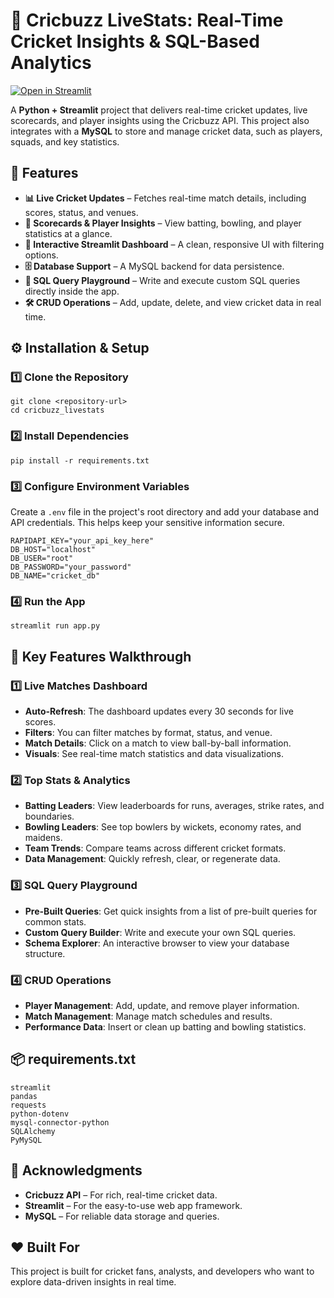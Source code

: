 # 🏏 Cricbuzz LiveStats: Real-Time Cricket Insights & SQL-Based Analytics


[![Open in Streamlit](https://static.streamlit.io/badges/streamlit_badge_black_white.svg)](https://cricbuzzlivestats-app.streamlit.app/)

A **Python + Streamlit** project that delivers real-time cricket updates, live scorecards, and player insights using the Cricbuzz API. This project also integrates with a **MySQL** to store and manage cricket data, such as players, squads, and key statistics.

## 🚀 Features
* **📊 Live Cricket Updates** – Fetches real-time match details, including scores, status, and venues.
* **📝 Scorecards & Player Insights** – View batting, bowling, and player statistics at a glance.
* **🎯 Interactive Streamlit Dashboard** – A clean, responsive UI with filtering options.
* **🗄️ Database Support** – A MySQL backend for data persistence.
* **🔎 SQL Query Playground** – Write and execute custom SQL queries directly inside the app.
* **🛠 CRUD Operations** – Add, update, delete, and view cricket data in real time.

## ⚙️ Installation & Setup
### 1️⃣ Clone the Repository

```
git clone <repository-url>
cd cricbuzz_livestats
```

### 2️⃣ Install Dependencies

```
pip install -r requirements.txt
```

### 3️⃣ Configure Environment Variables
Create a `.env` file in the project's root directory and add your database and API credentials. This helps keep your sensitive information secure.

```
RAPIDAPI_KEY="your_api_key_here"
DB_HOST="localhost"
DB_USER="root"
DB_PASSWORD="your_password"
DB_NAME="cricket_db"
```

### 4️⃣ Run the App

```
streamlit run app.py
```

## 🎯 Key Features Walkthrough
### 1️⃣ Live Matches Dashboard
* **Auto-Refresh**: The dashboard updates every 30 seconds for live scores.
* **Filters**: You can filter matches by format, status, and venue.
* **Match Details**: Click on a match to view ball-by-ball information.
* **Visuals**: See real-time match statistics and data visualizations.

### 2️⃣ Top Stats & Analytics
* **Batting Leaders**: View leaderboards for runs, averages, strike rates, and boundaries.
* **Bowling Leaders**: See top bowlers by wickets, economy rates, and maidens.
* **Team Trends**: Compare teams across different cricket formats.
* **Data Management**: Quickly refresh, clear, or regenerate data.

### 3️⃣ SQL Query Playground
* **Pre-Built Queries**: Get quick insights from a list of pre-built queries for common stats.
* **Custom Query Builder**: Write and execute your own SQL queries.
* **Schema Explorer**: An interactive browser to view your database structure.

### 4️⃣ CRUD Operations
* **Player Management**: Add, update, and remove player information.
* **Match Management**: Manage match schedules and results.
* **Performance Data**: Insert or clean up batting and bowling statistics.

## 📦 requirements.txt

```
streamlit
pandas
requests
python-dotenv
mysql-connector-python
SQLAlchemy
PyMySQL
```

## 🙏 Acknowledgments
* **Cricbuzz API** – For rich, real-time cricket data.
* **Streamlit** – For the easy-to-use web app framework.
* **MySQL** – For reliable data storage and queries.

## ❤️ Built For
This project is built for cricket fans, analysts, and developers who want to explore data-driven insights in real time.
